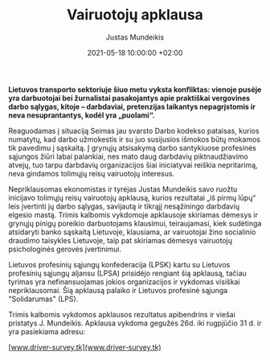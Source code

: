 ﻿---
title: 'Vairuotojų apklausa'
date: 2021-05-18 10:00:00 +02:00
author: Justas Mundeikis
layout: post
comments:   true
citation:   false
image:      /assets/2021/05/26/ban.png
thumbnail:  /assets/2021/05/26/thumb.ban.png
categories:
  - Transportas
  - Apklausa
tags:
  - Apklausa
---
**Lietuvos transporto sektoriuje šiuo metu vyksta konfliktas: vienoje pusėje yra darbuotojai bei žurnalistai pasakojantys apie praktiškai vergovines darbo sąlygas, kitoje – darbdaviai, pretenzijas laikantys nepagrįstomis ir neva nesuprantantys, kodėl yra „puolami“.**<!--more-->

Reaguodamas į situaciją Seimas jau svarsto Darbo kodekso pataisas, kurios numatytų, kad darbo užmokestis ir su juo susijusios išmokos būtų mokamos tik pavedimu į sąskaitą. Į grynųjų atsisakymą darbo santykiuose profesinės sąjungos žiūri labai palankiai, nes mato daug darbdavių piktnaudžiavimo atvejų, tuo tarpu darbdavių organizacijos šiai iniciatyvai reiškia nepritarimą, neva gindamos tolimųjų reisų vairuotojų interesus.

Nepriklausomas ekonomistas ir tyrėjas Justas Mundeikis savo ruožtu inicijavo tolimųjų reisų vairuotojų apklausą, kurios rezultatai „iš pirmų lūpų“ leis įvertinti jų darbo sąlygas, savijautą ir tikrąjį nesąžiningo darbdavių elgesio mastą. Trimis kalbomis vykdomoje apklausoje skiriamas dėmesys ir grynųjų pinigų poreikio darbuotojams klausimui, teiraujamasi, kiek sudėtinga atsidaryti banko sąskaitą Lietuvoje, klausiama, ar vairuotojai žino socialinio draudimo taisykles Lietuvoje, taip pat skiriamas dėmesys vairuotojų psichologinės gerovės įvertinimui.

Lietuvos profesinių sąjungų konfederacija (LPSK) kartu su Lietuvos profesinių sąjungų aljansu (LPSA) prisidėjo rengiant šią apklausą, tačiau tyrimas yra nefinansuojamas jokios organizacijos ir vykdomas visiškai nepriklausomai. Šią apklausą palaiko ir Lietuvos profesinė sąjunga "Solidarumas" (LPS).

Trimis kalbomis vykdomos apklausos rezultatus apibendrins ir viešai pristatys J. Mundeikis. Apklausa vykdoma gegužės 26d. iki rugpjūčio 31 d. ir yra pasiekiama adresu:

[www.driver-survey.tk](www.driver-survey.tk)
